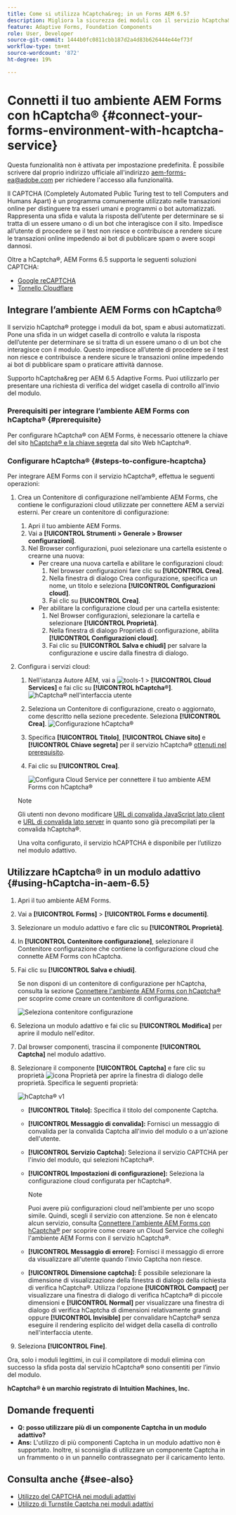 ```yaml
---
title: Come si utilizza hCaptcha&reg; in un Forms AEM 6.5?
description: Migliora la sicurezza dei moduli con il servizio hCaptcha&reg; senza sforzo. Guida dettagliata all’interno!
feature: Adaptive Forms, Foundation Components
role: User, Developer
source-git-commit: 1444b0fc0811cbb187d2a4d83b626444e44ef73f
workflow-type: tm+mt
source-wordcount: '872'
ht-degree: 19%

---
```


# Connetti il tuo ambiente AEM Forms con hCaptcha® {#connect-your-forms-environment-with-hcaptcha-service}


<span class="preview">Questa funzionalità non è attivata per impostazione predefinita. È possibile scrivere dal proprio indirizzo ufficiale all&#39;indirizzo aem-forms-ea@adobe.com per richiedere l&#39;accesso alla funzionalità.</span>

Il CAPTCHA (Completely Automated Public Turing test to tell Computers and Humans Apart) è un programma comunemente utilizzato nelle transazioni online per distinguere tra esseri umani e programmi o bot automatizzati. Rappresenta una sfida e valuta la risposta dell’utente per determinare se si tratta di un essere umano o di un bot che interagisce con il sito. Impedisce all’utente di procedere se il test non riesce e contribuisce a rendere sicure le transazioni online impedendo ai bot di pubblicare spam o avere scopi dannosi.

Oltre a hCaptcha®, AEM Forms 6.5 supporta le seguenti soluzioni CAPTCHA:

* [Google reCAPTCHA](/help/forms/using/captcha-adaptive-forms.md)
* [Tornello Cloudflare](/help/forms/using/integrate-adaptive-forms-turnstile.md)

## Integrare l’ambiente AEM Forms con hCaptcha®

Il servizio hCaptcha® protegge i moduli da bot, spam e abusi automatizzati. Pone una sfida in un widget casella di controllo e valuta la risposta dell’utente per determinare se si tratta di un essere umano o di un bot che interagisce con il modulo. Questo impedisce all’utente di procedere se il test non riesce e contribuisce a rendere sicure le transazioni online impedendo ai bot di pubblicare spam o praticare attività dannose.

Supporto hCaptcha&amp;reg per AEM 6.5 Adaptive Forms. Puoi utilizzarlo per presentare una richiesta di verifica del widget casella di controllo all’invio del modulo.

<!-- ![hCaptcha&reg;](assets/hCaptcha&reg;-challenge.png)-->


### Prerequisiti per integrare l’ambiente AEM Forms con hCaptcha® {#prerequisite}

Per configurare hCaptcha® con AEM Forms, è necessario ottenere la chiave del sito [hCaptcha® e la chiave segreta](https://docs.hcaptcha.com/switch/#get-your-hcaptcha-sitekey-and-secret-key) dal sito Web hCaptcha®.

### Configurare hCaptcha® {#steps-to-configure-hcaptcha}

Per integrare AEM Forms con il servizio hCaptcha®, effettua le seguenti operazioni:

1. Crea un Contenitore di configurazione nell’ambiente AEM Forms, che contiene le configurazioni cloud utilizzate per connettere AEM a servizi esterni. Per creare un contenitore di configurazione:
   1. Apri il tuo ambiente AEM Forms.
   1. Vai a **[!UICONTROL Strumenti > Generale > Browser configurazioni]**.
   1. Nel Browser configurazioni, puoi selezionare una cartella esistente o crearne una nuova:
      * Per creare una nuova cartella e abilitare le configurazioni cloud:
         1. Nel browser configurazioni fare clic su **[!UICONTROL Crea]**.
         1. Nella finestra di dialogo Crea configurazione, specifica un nome, un titolo e seleziona **[!UICONTROL Configurazioni cloud]**.
         1. Fai clic su **[!UICONTROL Crea]**.
      * Per abilitare la configurazione cloud per una cartella esistente:
         1. Nel Browser configurazioni, selezionare la cartella e selezionare **[!UICONTROL Proprietà]**.
         1. Nella finestra di dialogo Proprietà di configurazione, abilita **[!UICONTROL Configurazioni cloud]**.
         1. Fai clic su **[!UICONTROL Salva e chiudi]** per salvare la configurazione e uscire dalla finestra di dialogo.

1. Configura i servizi cloud:
   1. Nell&#39;istanza Autore AEM, vai a ![tools-1](assets/tools-1.png) > **[!UICONTROL Cloud Services]** e fai clic su **[!UICONTROL hCaptcha®]**.
      ![hCaptcha® nell&#39;interfaccia utente](assets/hcaptcha-in-ui.png)
   1. Seleziona un Contenitore di configurazione, creato o aggiornato, come descritto nella sezione precedente. Seleziona **[!UICONTROL Crea]**.
      ![Configurazione hCaptcha®](assets/config-hcaptcha.png)
   1. Specifica **[!UICONTROL Titolo]**, <!--**[!UICONTROL Name]**--> **[!UICONTROL Chiave sito]** e **[!UICONTROL Chiave segreta]** per il servizio hCaptcha® [ottenuti nel prerequisito](#prerequisite).
   1. Fai clic su **[!UICONTROL Crea]**.

      ![Configura Cloud Service per connettere il tuo ambiente AEM Forms con hCaptcha®](assets/create-hcaptcha-config.png)

   >[!NOTE]
   > Gli utenti non devono modificare [URL di convalida JavaScript lato client](https://docs.hcaptcha.com/#add-the-hcaptcha-widget-to-your-webpage) e [URL di convalida lato server](https://docs.hcaptcha.com/#verify-the-user-response-server-side) in quanto sono già precompilati per la convalida hCaptcha®.

   Una volta configurato, il servizio hCAPTCHA è disponibile per l’utilizzo nel modulo adattivo.

## Utilizzare hCaptcha® in un modulo adattivo {#using-hCaptcha-in-aem-6.5}

1. Apri il tuo ambiente AEM Forms.
1. Vai a **[!UICONTROL Forms]** > **[!UICONTROL Forms e documenti]**.
1. Selezionare un modulo adattivo e fare clic su **[!UICONTROL Proprietà]**.
1. In **[!UICONTROL Contenitore configurazione]**, selezionare il Contenitore configurazione che contiene la configurazione cloud che connette AEM Forms con hCaptcha.
1. Fai clic su **[!UICONTROL Salva e chiudi]**.

   Se non disponi di un contenitore di configurazione per hCaptcha, consulta la sezione [Connettere l&#39;ambiente AEM Forms con hCaptcha®](#configure-hcaptcha-steps-to-configure-hcaptcha) per scoprire come creare un contenitore di configurazione.

   ![Seleziona contenitore configurazione](/help/forms/using/assets/captcha-properties.png)

1. Seleziona un modulo adattivo e fai clic su **[!UICONTROL Modifica]** per aprire il modulo nell&#39;editor.
1. Dal browser componenti, trascina il componente **[!UICONTROL Captcha]** nel modulo adattivo.
1. Selezionare il componente **[!UICONTROL Captcha]** e fare clic su proprietà ![icona Proprietà](assets/configure-icon.svg) per aprire la finestra di dialogo delle proprietà. Specifica le seguenti proprietà:

   ![hCaptcha® v1](assets/config-hcaptcha-v1-img.png)

   * **[!UICONTROL Titolo]:** Specifica il titolo del componente Captcha.
   * **[!UICONTROL Messaggio di convalida]:** Fornisci un messaggio di convalida per la convalida Captcha all&#39;invio del modulo o a un&#39;azione dell&#39;utente.
   * **[!UICONTROL Servizio Captcha]:** Seleziona il servizio CAPTCHA per l&#39;invio del modulo, qui selezioni hCaptcha®.
   * **[!UICONTROL Impostazioni di configurazione]:** Seleziona la configurazione cloud configurata per hCaptcha®.
     >[!NOTE]
     >Puoi avere più configurazioni cloud nell’ambiente per uno scopo simile. Quindi, scegli il servizio con attenzione. Se non è elencato alcun servizio, consulta [Connettere l&#39;ambiente AEM Forms con hCaptcha®](#connect-your-forms-environment-with-hcaptcha-service) per scoprire come creare un Cloud Service che colleghi l&#39;ambiente AEM Forms con il servizio hCaptcha®.

   * **[!UICONTROL Messaggio di errore]:** Fornisci il messaggio di errore da visualizzare all&#39;utente quando l&#39;invio Captcha non riesce.
   * **[!UICONTROL Dimensione captcha]:** È possibile selezionare la dimensione di visualizzazione della finestra di dialogo della richiesta di verifica hCaptcha®. Utilizza l&#39;opzione **[!UICONTROL Compact]** per visualizzare una finestra di dialogo di verifica hCaptcha® di piccole dimensioni e **[!UICONTROL Normal]** per visualizzare una finestra di dialogo di verifica hCaptcha di dimensioni relativamente grandi oppure **[!UICONTROL Invisible]** per convalidare hCaptcha® senza eseguire il rendering esplicito del widget della casella di controllo nell&#39;interfaccia utente.

1. Seleziona **[!UICONTROL Fine]**.


Ora, solo i moduli legittimi, in cui il compilatore di moduli elimina con successo la sfida posta dal servizio hCaptcha® sono consentiti per l’invio del modulo.

**hCaptcha® è un marchio registrato di Intuition Machines, Inc.**


## Domande frequenti

* **Q: posso utilizzare più di un componente Captcha in un modulo adattivo?**
* **Ans:** L&#39;utilizzo di più componenti Captcha in un modulo adattivo non è supportato. Inoltre, si sconsiglia di utilizzare un componente Captcha in un frammento o in un pannello contrassegnato per il caricamento lento.

## Consulta anche {#see-also}

* [Utilizzo del CAPTCHA nei moduli adattivi](/help/forms/using/captcha-adaptive-forms.md)
* [Utilizzo di Turnstile Captcha nei moduli adattivi](/help/forms/using/integrate-adaptive-forms-turnstile.md)
